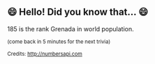 ## 😄 Hello! Did you know that... 😄
185 is the rank Grenada in world population.

<sup>(come back in 5 minutes for the next trivia)</sup>


<sup>Credits: http://numbersapi.com</sup>
